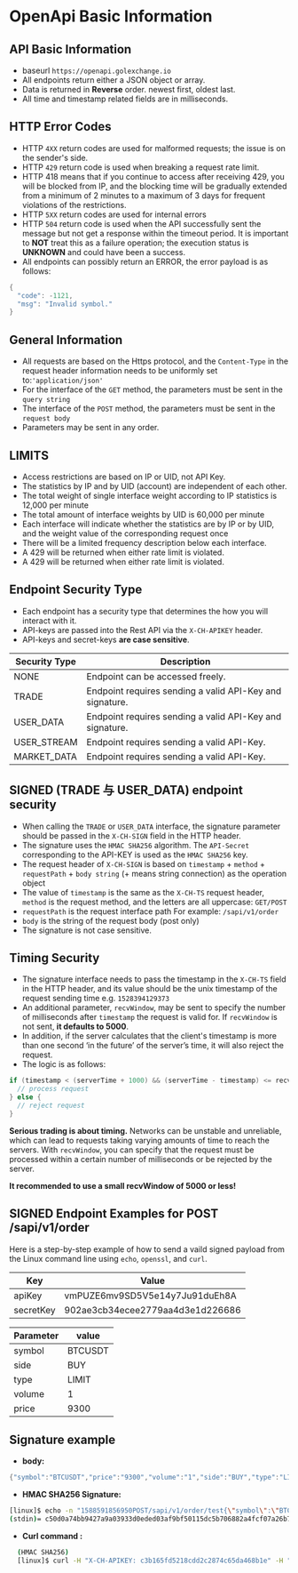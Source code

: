 # OpenApi Basic Information

## API Basic Information

* baseurl `https://openapi.golexchange.io`
* All endpoints return either a JSON object or array.&#x20;
* Data is returned in **Reverse** order. newest first, oldest last.
* All time and timestamp related fields are in milliseconds.

## HTTP Error Codes

* HTTP `4XX` return codes are used for malformed requests; the issue is on the sender's side.
* HTTP `429` return code is used when breaking a request rate limit.
* HTTP 418 means that if you continue to access after receiving 429, you will be blocked from IP, and the blocking time will be gradually extended from a minimum of 2 minutes to a maximum of 3 days for frequent violations of the restrictions.
* HTTP `5XX` return codes are used for internal errors
* HTTP `504` return code is used when the API successfully sent the message but not get a response within the timeout period. It is important to **NOT** treat this as a failure operation; the execution status is **UNKNOWN** and could have been a success.
* All endpoints can possibly return an ERROR, the error payload is as follows:

```java
{
  "code": -1121,
  "msg": "Invalid symbol."
}
```

## General Information

* All requests are based on the Https protocol, and the `Content-Type` in the request header information needs to be uniformly set to:`'application/json'`
* For the interface of the `GET` method, the parameters must be sent in the `query string`
* The interface of the `POST` method, the parameters must be sent in the `request body`
* Parameters may be sent in any order.

## LIMITS

* Access restrictions are based on IP or UID, not API Key.
* The statistics by IP and by UID (account) are independent of each other.
* The total weight of single interface weight according to IP statistics is 12,000 per minute
* The total amount of interface weights by UID is 60,000 per minute
* Each interface will indicate whether the statistics are by IP or by UID, and the weight value of the corresponding request once
* There will be a limited frequency description below each interface.
* A 429 will be returned when either rate limit is violated.
* A 429 will be returned when either rate limit is violated.

## Endpoint Security Type

* Each endpoint has a security type that determines the how you will interact with it.
* API-keys are passed into the Rest API via the `X-CH-APIKEY` header.
* API-keys and secret-keys **are case sensitive**.

| Security Type | Description                                              |
| ------------- | -------------------------------------------------------- |
| NONE          | Endpoint can be accessed freely.                         |
| TRADE         | Endpoint requires sending a valid API-Key and signature. |
| USER\_DATA    | Endpoint requires sending a valid API-Key and signature. |
| USER\_STREAM  | Endpoint requires sending a valid API-Key.               |
| MARKET\_DATA  | Endpoint requires sending a valid API-Key.               |

## SIGNED (TRADE 与 USER\_DATA) endpoint security

* When calling the `TRADE` or `USER_DATA` interface, the signature parameter should be passed in the `X-CH-SIGN` field in the HTTP header.
* The signature uses the `HMAC SHA256` algorithm. The `API-Secret` corresponding to the API-KEY is used as the `HMAC SHA256` key.
* The request header of `X-CH-SIGN` is based on `timestamp` + `method` + `requestPath` + `body string`  (+ means string connection) as the operation object
* The value of `timestamp` is the same as the `X-CH-TS` request header, `method` is the request method, and the letters are all uppercase: `GET/POST`
* `requestPath` is the request interface path For example: `/sapi/v1/order`
* `body` is the string of the request body (post only)
* The signature is not case sensitive.

## Timing Security

* The signature interface needs to pass the timestamp in the `X-CH-TS` field in the HTTP header, and its value should be the unix timestamp of the request sending time e.g. `1528394129373`
* An additional parameter, `recvWindow`, may be sent to specify the number of milliseconds after `timestamp` the request is valid for. If `recvWindow` is not sent, **it defaults to 5000**.
* In addition, if the server calculates that the client's timestamp is more than one second ‘in the future’ of the server’s time, it will also reject the request.
* The logic is as follows:

```java
if (timestamp < (serverTime + 1000) && (serverTime - timestamp) <= recvWindow) {
  // process request
} else {
  // reject request
}
```

**Serious trading is about timing.**  Networks can be unstable and unreliable, which can lead to requests taking varying amounts of time to reach the servers. With `recvWindow`, you can specify that the request must be processed within a certain number of milliseconds or be rejected by the server.&#x20;

**It recommended to use a small recvWindow of 5000 or less!**

## SIGNED Endpoint Examples for POST /sapi/v1/order

Here is a step-by-step example of how to send a vaild signed payload from the Linux command line using `echo`, `openssl`, and `curl`.

| Key       | Value                            |
| --------- | -------------------------------- |
| apiKey    | vmPUZE6mv9SD5V5e14y7Ju91duEh8A   |
| secretKey | 902ae3cb34ecee2779aa4d3e1d226686 |

| Parameter | value   |
| --------- | ------- |
| symbol    | BTCUSDT |
| side      | BUY     |
| type      | LIMIT   |
| volume    | 1       |
| price     | 9300    |

## Signature example

* **body:**&#x20;

```java
{"symbol":"BTCUSDT","price":"9300","volume":"1","side":"BUY","type":"LIMIT"}
```

* **HMAC SHA256 Signature:**

```bash
[linux]$ echo -n "1588591856950POST/sapi/v1/order/test{\"symbol\":\"BTCUSDT\",\"price\":\"9300\",\"volume\":\"1\",\"side\":\"BUY\",\"type\":\"LIMIT\"}" | openssl dgst -sha256 -hmac "902ae3cb34ecee2779aa4d3e1d226686"
(stdin)= c50d0a74bb9427a9a03933d0eded03af9bf50115dc5b706882a4fcf07a26b761
```

* **Curl command :**

```bash
  (HMAC SHA256)
  [linux]$ curl -H "X-CH-APIKEY: c3b165fd5218cdd2c2874c65da468b1e" -H "X-CH-SIGN: c50d0a74bb9427a9a03933d0eded03af9bf50115dc5b706882a4fcf07a26b761" -H "X-CH-TS: 1588591856950" -H "Content-Type:application/json" -X POST 'http://localhost:30000/sapi/v1/order/test' -d '{"symbol":"BTCUSDT","price":"9300","quantity":"1","side":"BUY","type":"LIMIT"}'
```
